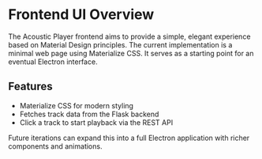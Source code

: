 # Frontend UI Overview

The Acoustic Player frontend aims to provide a simple, elegant experience based
on Material Design principles. The current implementation is a minimal web page
using Materialize CSS. It serves as a starting point for an eventual Electron
interface.

## Features

- Materialize CSS for modern styling
- Fetches track data from the Flask backend
- Click a track to start playback via the REST API

Future iterations can expand this into a full Electron application with richer
components and animations.
